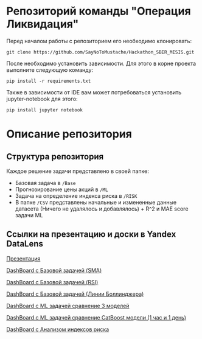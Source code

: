 # Репозиторий команды "Операция Ликвидация"

Перед началом работы с репозиторием его необходимо клонировать:

`git clone https://github.com/SayNoToMustache/Hackathon_SBER_MISIS.git`

После необходимо установить зависимости. Для этого в корне проекта выполните следующую команду:

`pip install -r requirements.txt`

Также в зависимости от IDE вам может потребоваться установить jupyter-notebook для этого:

`pip install jupyter notebook`

# Описание репозитория

## Структура репозитория

Каждое решение задачи представлено в своей папке:

- Базовая задача в `/Base`
- Прогнозирование цены акций в `/ML`
- Задача на определение индекса риска в `/RISK`
- В папке `/CSV` представлены начальные и измененные данные датасета (Ничего не удалялось и добавлялось) + R^2 и MAE score задачи ML

## Ссылки на презентацию и доски в Yandex DataLens 
[Презентация](https://docs.google.com/presentation/d/1TAC8retyH9eJLKImhpLJz9A6VVQq6ZhR-OhYtsW4p2U/edit?usp=sharing)

[DashBoard с Базовой задачей (SMA)](https://datalens.yandex/qhktji99pctyf)

[DashBoard с Базовой задачей (RSI)](https://datalens.yandex/c36h2g22y6dq1)

[DashBoard с Базовой задачей (Линии Боллинджера)](https://datalens.yandex/wnq4h95otrq6l)

[DashBoard с ML задачей сравнение 3 моделей](https://datalens.yandex/tkjcyql8e56wi)

[DashBoard с ML задачей сравнение CatBoost модели (1 час и 1 день)](https://datalens.yandex/lcb3qzy4zvhoa)

[DashBoard с Анализом индексов риска](https://datalens.yandex/h8a38zhcq3cg6)




